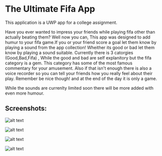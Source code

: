 # The Ultimate Fifa App

This application is a UWP app for a college assignment.

Have you ever wanted to impress your friends while playing fifa other than actually beating them? Well now you can, This app was designed to add humur to your fifa game.If you or your friend 
score a goal let them know by playing a sound from the app collection! Wheither its good or bad let them know by playing a sound suitable. Currently there is 3 catorgies (Good,Bad,Fifa) , While the 
good and bad are self explanitory but the fifa category is a gem. This category has some of the most famous commentary for your amusement. Also if that isn't enough there is also a voice recorder so you 
can tell your friends how you really feel about their play. Remember be nice though! and at the end of the day it is only a game.

While the sounds are currenlty limited soon there will be more added with even more humour.

## Screenshots:

![alt text](https://github.com/KeithH4666/UltimateFifaApp/blob/master/UltimateFifaApp/Assets/Images/Github/Allsounds.PNG)

![alt text](https://github.com/KeithH4666/UltimateFifaApp/blob/master/UltimateFifaApp/Assets/Images/Github/bad.PNG)

![alt text](https://github.com/KeithH4666/UltimateFifaApp/blob/master/UltimateFifaApp/Assets/Images/Github/good.PNG)

![alt text](https://github.com/KeithH4666/UltimateFifaApp/blob/master/UltimateFifaApp/Assets/Images/Github/fifa.PNG)

